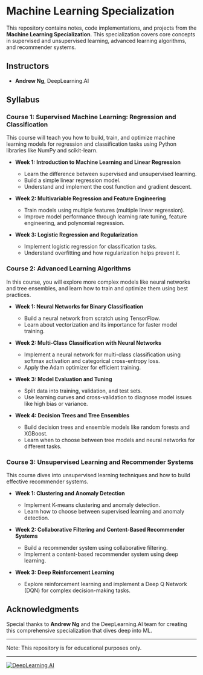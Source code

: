 # Machine Learning Specialization

This repository contains notes, code implementations, and projects from the **Machine Learning Specialization**. This specialization covers core concepts in supervised and unsupervised learning, advanced learning algorithms, and recommender systems.

## Instructors
- **Andrew Ng**, DeepLearning.AI

## Syllabus

### Course 1: Supervised Machine Learning: Regression and Classification
This course will teach you how to build, train, and optimize machine learning models for regression and classification tasks using Python libraries like NumPy and scikit-learn.

- **Week 1: Introduction to Machine Learning and Linear Regression**
  - Learn the difference between supervised and unsupervised learning.
  - Build a simple linear regression model.
  - Understand and implement the cost function and gradient descent.

- **Week 2: Multivariable Regression and Feature Engineering**
  - Train models using multiple features (multiple linear regression).
  - Improve model performance through learning rate tuning, feature engineering, and polynomial regression.
  
- **Week 3: Logistic Regression and Regularization**
  - Implement logistic regression for classification tasks.
  - Understand overfitting and how regularization helps prevent it.

### Course 2: Advanced Learning Algorithms
In this course, you will explore more complex models like neural networks and tree ensembles, and learn how to train and optimize them using best practices.

- **Week 1: Neural Networks for Binary Classification**
  - Build a neural network from scratch using TensorFlow.
  - Learn about vectorization and its importance for faster model training.

- **Week 2: Multi-Class Classification with Neural Networks**
  - Implement a neural network for multi-class classification using softmax activation and categorical cross-entropy loss.
  - Apply the Adam optimizer for efficient training.

- **Week 3: Model Evaluation and Tuning**
  - Split data into training, validation, and test sets.
  - Use learning curves and cross-validation to diagnose model issues like high bias or variance.

- **Week 4: Decision Trees and Tree Ensembles**
  - Build decision trees and ensemble models like random forests and XGBoost.
  - Learn when to choose between tree models and neural networks for different tasks.

### Course 3: Unsupervised Learning and Recommender Systems
This course dives into unsupervised learning techniques and how to build effective recommender systems.

- **Week 1: Clustering and Anomaly Detection**
  - Implement K-means clustering and anomaly detection.
  - Learn how to choose between supervised learning and anomaly detection.

- **Week 2: Collaborative Filtering and Content-Based Recommender Systems**
  - Build a recommender system using collaborative filtering.
  - Implement a content-based recommender system using deep learning.

- **Week 3: Deep Reinforcement Learning**
  - Explore reinforcement learning and implement a Deep Q Network (DQN) for complex decision-making tasks.

## Acknowledgments

Special thanks to **Andrew Ng** and the DeepLearning.AI team for creating this comprehensive specialization that dives deep into ML.

---

Note: This repository is for educational purposes only.

---

[![DeepLearning.AI](https://dl-staging-website.ghost.io/content/images/2021/04/LogoFiles_DeepLearning_PrimaryLogo.png)](https://www.deeplearning.ai/)
